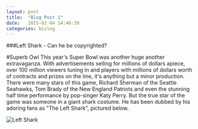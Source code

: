 ```yaml
---
layout: post
title:  "Blog Post 1"
date:   2015-02-04 14:46:39
categories: bizleg
---
```

###Left Shark - Can he be copyrighted?

#Superb Owl
This year's Super Bowl was another huge another extravaganza. With advertisements selling for millions of dollars apiece, over 100 million viewers tuning in and players with millions of dollars worth of contracts and prizes on the line, it's anything but a minor production. There were many stars of this game, Richard Sherman of the Seattle Seahawks, Tom Brady of the New England Patriots and even the stunning half time performance by pop-singer Katy Perry. But the true star of the game was someone in a giant shark costume. He has been dubbed by his adoring fans as "The Left Shark", pictured below.

![Left Shark](/_images/leftshark.gif "I've always liked Leftie anyway")

